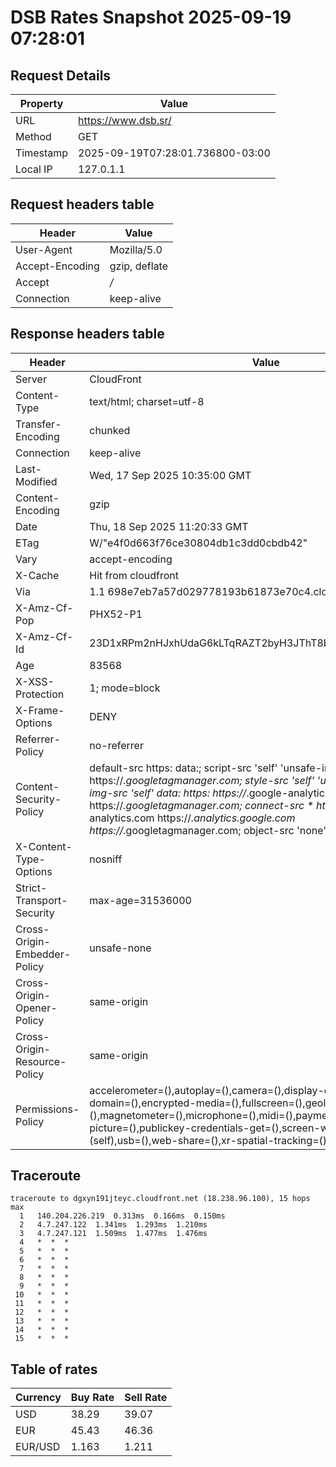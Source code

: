 # DSB Rates Snapshot 2025-09-19 07:28:01
## Request Details

| Property | Value |
|----------|-------|
| URL | https://www.dsb.sr/ |
| Method | GET |
| Timestamp | 2025-09-19T07:28:01.736800-03:00 |
| Local IP | 127.0.1.1 |
    
## Request headers table

| Header | Value |
|--------|-------|
| User-Agent | Mozilla/5.0 |
| Accept-Encoding | gzip, deflate |
| Accept | */* |
| Connection | keep-alive |

    
## Response headers table
| Header | Value |
|--------|-------|
| Server | CloudFront |
| Content-Type | text/html; charset=utf-8 |
| Transfer-Encoding | chunked |
| Connection | keep-alive |
| Last-Modified | Wed, 17 Sep 2025 10:35:00 GMT |
| Content-Encoding | gzip |
| Date | Thu, 18 Sep 2025 11:20:33 GMT |
| ETag | W/"e4f0d663f76ce30804db1c3dd0cbdb42" |
| Vary | accept-encoding |
| X-Cache | Hit from cloudfront |
| Via | 1.1 698e7eb7a57d029778193b61873e70c4.cloudfront.net (CloudFront) |
| X-Amz-Cf-Pop | PHX52-P1 |
| X-Amz-Cf-Id | 23D1xRPm2nHJxhUdaG6kLTqRAZT2byH3JThT8bEOnhqKYhkGUYqZjQ== |
| Age | 83568 |
| X-XSS-Protection | 1; mode=block |
| X-Frame-Options | DENY |
| Referrer-Policy | no-referrer |
| Content-Security-Policy | default-src https: data:; script-src 'self' 'unsafe-inline' https://*.googletagmanager.com; style-src 'self' 'unsafe-inline' data:; img-src 'self' data: https: https://*.google-analytics.com https://*.googletagmanager.com; connect-src * https://*.google-analytics.com https://*.analytics.google.com https://*.googletagmanager.com; object-src 'none' |
| X-Content-Type-Options | nosniff |
| Strict-Transport-Security | max-age=31536000 |
| Cross-Origin-Embedder-Policy | unsafe-none |
| Cross-Origin-Opener-Policy | same-origin |
| Cross-Origin-Resource-Policy | same-origin |
| Permissions-Policy | accelerometer=(),autoplay=(),camera=(),display-capture=(),document-domain=(),encrypted-media=(),fullscreen=(),geolocation=(),gyroscope=(),magnetometer=(),microphone=(),midi=(),payment=(),picture-in-picture=(),publickey-credentials-get=(),screen-wake-lock=(),sync-xhr=(self),usb=(),web-share=(),xr-spatial-tracking=() |

## Traceroute 

```
traceroute to dgxyn191jteyc.cloudfront.net (18.238.96.100), 15 hops max
  1   140.204.226.219  0.313ms  0.166ms  0.150ms 
  2   4.7.247.122  1.341ms  1.293ms  1.210ms 
  3   4.7.247.121  1.509ms  1.477ms  1.476ms 
  4   *  *  * 
  5   *  *  * 
  6   *  *  * 
  7   *  *  * 
  8   *  *  * 
  9   *  *  * 
 10   *  *  * 
 11   *  *  * 
 12   *  *  * 
 13   *  *  * 
 14   *  *  * 
 15   *  *  * 

```


## Table of rates

| Currency | Buy Rate | Sell Rate |
|----------|----------|-----------|
| USD | 38.29 | 39.07 |
| EUR | 45.43 | 46.36 |
| EUR/USD | 1.163 | 1.211 |
